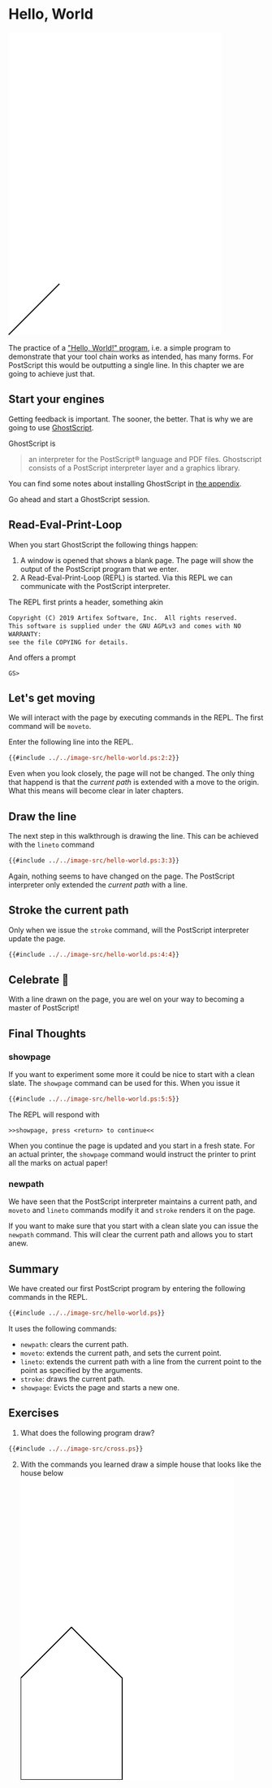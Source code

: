 # Hello, World
!["Hello, World!" for PostScript; a single line](../image/generated/hello-world.png)

The practice of a ["Hello, World!" program][wikipedia:hello-world], i.e. a simple program to demonstrate that your tool chain works as intended, has many forms. For PostScript this would be outputting a single line. In this chapter we are going to achieve just that.

## Start your engines
Getting feedback is important. The sooner, the better. That is why we are going to use [GhostScript][ghostscript].

GhostScript is

> an interpreter for the PostScript® language and PDF files. Ghostscript consists of a PostScript interpreter layer and a graphics library.

You can find some notes about installing GhostScript in [the appendix][book:appendix:ghostscript].

Go ahead and start a GhostScript session.

## Read-Eval-Print-Loop
When you start GhostScript the following things happen:

1. A window is opened that shows a blank page. The page will show the output of the PostScript program that we enter.
2. A Read-Eval-Print-Loop (REPL) is started. Via this REPL we can communicate with the PostScript interpreter.

The REPL first prints a header, something akin

```
Copyright (C) 2019 Artifex Software, Inc.  All rights reserved.
This software is supplied under the GNU AGPLv3 and comes with NO WARRANTY:
see the file COPYING for details.
```

And offers a prompt

```
GS>
```

## Let's get moving
We will interact with the page by executing commands in the REPL. The first command will be `moveto`.

Enter the following line into the REPL.

```ps
{{#include ../../image-src/hello-world.ps:2:2}}
```

Even when you look closely, the page will not be changed. The only thing that happend is that the _current path_ is extended with a move to the origin. What this means will become clear in later chapters.

## Draw the line
The next step in this walkthrough is drawing the line. This can be achieved with the `lineto` command

```ps
{{#include ../../image-src/hello-world.ps:3:3}}
```

Again, nothing seems to have changed on the page. The PostScript interpreter only extended the _current path_ with a line.

## Stroke the current path
Only when we issue the `stroke` command, will the PostScript interpreter update the page.

```ps
{{#include ../../image-src/hello-world.ps:4:4}}
```

## Celebrate 🎉
With a line drawn on the page, you are wel on your way to becoming a master of PostScript!

## Final Thoughts
### showpage
If you want to experiment some more it could be nice to start with a clean slate. The `showpage` command can be used for this. When you issue it

```ps
{{#include ../../image-src/hello-world.ps:5:5}}
```

The REPL will respond with

```
>>showpage, press <return> to continue<<
```

When you continue the page is updated and you start in a fresh state. For an actual printer, the `showpage` command would instruct the printer to print all the marks on actual paper!

### newpath
We have seen that the PostScript interpreter maintains a current path, and `moveto` and `lineto` commands modify it and `stroke` renders it on the page.

If you want to make sure that you start with a clean slate you can issue the `newpath` command. This will clear the current path and allows you to start anew.

## Summary
We have created our first PostScript program by entering the following commands in the REPL.

```ps
{{#include ../../image-src/hello-world.ps}}
```

It uses the following commands:

* `newpath`: clears the current path.
* `moveto`: extends the current path, and sets the current point.
* `lineto`: extends the current path with a line from the current point to the point as specified by the arguments.
* `stroke`: draws the current path.
* `showpage`: Evicts the page and starts a new one.

## Exercises
1. What does the following program draw?

```ps
{{#include ../../image-src/cross.ps}}
```

2. With the commands you learned draw a simple house that looks like the house below
!["Hello, World!" for PostScript; a single line](../image/generated/house.png)

[book:appendix:ghostscript]: ../appendix/ghostscript.html
[ghostscript]: https://www.ghostscript.com/index.html
[wikipedia:hello-world]: https://en.wikipedia.org/wiki/%22Hello,_World!%22_program

